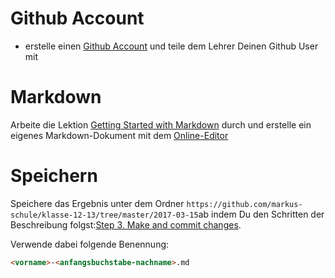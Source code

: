 # Github Account
* erstelle einen [Github Account](https://github.com/) und teile dem Lehrer Deinen Github User mit

# Markdown
Arbeite die Lektion [Getting Started with Markdown](http://programminghistorian.org/lessons/getting-started-with-markdown) durch und erstelle ein eigenes Markdown-Dokument mit dem [Online-Editor](http://dillinger.io/)

# Speichern
Speichere das Ergebnis unter dem Ordner `https://github.com/markus-schule/klasse-12-13/tree/master/2017-03-15`ab indem Du den Schritten der Beschreibung folgst:[Step 3. Make and commit changes](https://guides.github.com/activities/hello-world/#commit).

Verwende dabei folgende Benennung:
```HTML
<vorname>-<anfangsbuchstabe-nachname>.md
```
